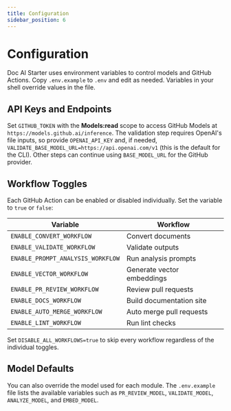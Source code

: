 ```yaml
---
title: Configuration
sidebar_position: 6
---
```


# Configuration

Doc AI Starter uses environment variables to control models and GitHub Actions. Copy `.env.example` to `.env` and edit as needed. Variables in your shell override values in the file.

## API Keys and Endpoints

Set `GITHUB_TOKEN` with the **Models:read** scope to access GitHub Models at
`https://models.github.ai/inference`. The validation step requires OpenAI's
file inputs, so provide `OPENAI_API_KEY` and, if needed,
`VALIDATE_BASE_MODEL_URL=https://api.openai.com/v1` (this is the default for the
CLI). Other steps can continue using `BASE_MODEL_URL` for the GitHub provider.

## Workflow Toggles

Each GitHub Action can be enabled or disabled individually. Set the variable to `true` or `false`:

| Variable | Workflow |
| --- | --- |
| `ENABLE_CONVERT_WORKFLOW` | Convert documents |
| `ENABLE_VALIDATE_WORKFLOW` | Validate outputs |
| `ENABLE_PROMPT_ANALYSIS_WORKFLOW` | Run analysis prompts |
| `ENABLE_VECTOR_WORKFLOW` | Generate vector embeddings |
| `ENABLE_PR_REVIEW_WORKFLOW` | Review pull requests |
| `ENABLE_DOCS_WORKFLOW` | Build documentation site |
| `ENABLE_AUTO_MERGE_WORKFLOW` | Auto merge pull requests |
| `ENABLE_LINT_WORKFLOW` | Run lint checks |

Set `DISABLE_ALL_WORKFLOWS=true` to skip every workflow regardless of the individual toggles.

## Model Defaults

You can also override the model used for each module. The `.env.example` file lists the available variables such as `PR_REVIEW_MODEL`, `VALIDATE_MODEL`, `ANALYZE_MODEL`, and `EMBED_MODEL`.
